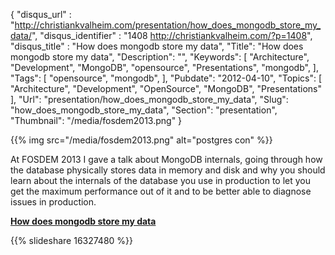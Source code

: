 {
	"disqus_url" : "http://christiankvalheim.com/presentation/how_does_mongodb_store_my_data/",
	"disqus_identifier" : "1408 http://christiankvalheim.com/?p=1408",
	"disqus_title" : "How does mongodb store my data",
	"Title": "How does mongodb store my data",
	"Description": "",
	"Keywords": [
		"Architecture",
		"Development",
		"MongoDB",
		"opensource",
		"Presentations",
		"mongodb",
	],
	"Tags": [
		"opensource",
		"mongodb",
	],
	"Pubdate": "2012-04-10",
	"Topics": [
		"Architecture",
		"Development",
		"OpenSource",
		"MongoDB",
		"Presentations"
	],
	"Url": "presentation/how_does_mongodb_store_my_data",
	"Slug": "how_does_mongodb_store_my_data",
	"Section": "presentation",
	"Thumbnail": "/media/fosdem2013.png"
}

{{% img src="/media/fosdem2013.png" alt="postgres con" %}}

At FOSDEM 2013 I gave a talk about MongoDB internals, going through how the database physically stores data in memory and disk and why you should learn about the internals of the database you use in production to let you get the maximum performance out of it and to be better able to diagnose issues in production.

[**How does mongodb store my data**](http://www.slideshare.net/christkv/storage-talk)

{{% slideshare 16327480 %}}

